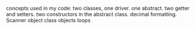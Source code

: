 concepts used in my code:
two classes, one driver. one abstract.
two getter and setters.
two constructors in the abstract class.
decimal formatting.
Scanner object
class objects
loops
